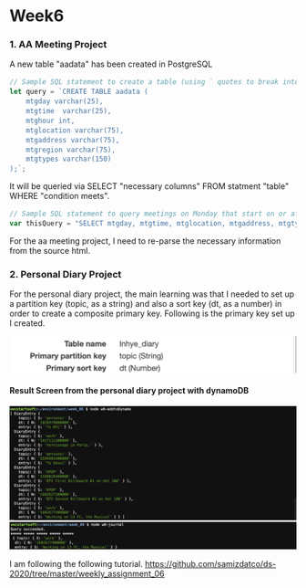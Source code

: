 # Week6

### 1. AA Meeting Project 

A new table "aadata" has been created in PostgreSQL


```javascript
// Sample SQL statement to create a table (using ` quotes to break into multiple lines):
let query = `CREATE TABLE aadata (
    mtgday varchar(25), 
    mtgtime  varchar(25), 
    mtghour int, 
    mtglocation varchar(75), 
    mtgaddress varchar(75), 
    mtgregion varchar(75), 
    mtgtypes varchar(150)
);`;
```

It will be queried via SELECT "necessary columns" FROM statment "table" WHERE "condition meets". 

```javascript
// Sample SQL statement to query meetings on Monday that start on or after 7:00pm: 
var thisQuery = "SELECT mtgday, mtgtime, mtglocation, mtgaddress, mtgtypes FROM aadata WHERE mtgday = 'Monday' and mtghour >= 7;";
```

For the aa meeting project, I need to re-parse the necessary information from the source html. 

### 2. Personal Diary Project
For the personal diary project, the main learning was that I needed to set up a partition key (topic, as a string) and also a sort key (dt, as a number) in order to create a composite primary key. Following is the primary key set up I created. 

![dynamo keys set up](dynamoDB_setUp.png)

####  Result Screen from the personal diary project with dynamoDB
![dynamo](addToDynamo.png)
![query](querySucceeded.png)

I am following the following tutorial. 
https://github.com/samizdatco/ds-2020/tree/master/weekly_assignment_06
